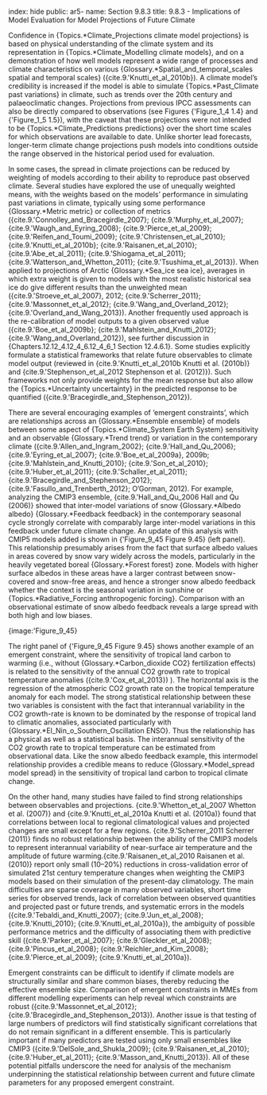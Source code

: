 index: hide
public: ar5-
name: Section 9.8.3
title: 9.8.3 - Implications of Model Evaluation for Model Projections of Future Climate

Confidence in {Topics.*Climate_Projections climate model projections} is based on physical understanding of the climate system and its representation in {Topics.*Climate_Modelling climate models}, and on a demonstration of how well models represent a wide range of processes and climate characteristics on various {Glossary.*Spatial_and_temporal_scales spatial and temporal scales} ({cite.9.'Knutti_et_al_2010b}). A climate model’s credibility is increased if the model is able to simulate {Topics.*Past_Climate past variations} in climate, such as trends over the 20th century and palaeoclimatic changes. Projections from previous IPCC assessments can also be directly compared to observations (see Figures {'Figure_1_4 1.4} and {'Figure_1_5 1.5}), with the caveat that these projections were not intended to be {Topics.*Climate_Predictions predictions} over the short time scales for which observations are available to date. Unlike shorter lead forecasts, longer-term climate change projections push models into conditions outside the range observed in the historical period used for evaluation.

In some cases, the spread in climate projections can be reduced by weighting of models according to their ability to reproduce past observed climate. Several studies have explored the use of unequally weighted means, with the weights based on the models’ performance in simulating past variations in climate, typically using some performance {Glossary.*Metric metric} or collection of metrics ({cite.9.'Connolley_and_Bracegirdle_2007}; {cite.9.'Murphy_et_al_2007}; {cite.9.'Waugh_and_Eyring_2008}; {cite.9.'Pierce_et_al_2009}; {cite.9.'Reifen_and_Toumi_2009}; {cite.9.'Christensen_et_al_2010}; {cite.9.'Knutti_et_al_2010b}; {cite.9.'Raisanen_et_al_2010}; {cite.9.'Abe_et_al_2011}; {cite.9.'Shiogama_et_al_2011}; {cite.9.'Watterson_and_Whetton_2011}; {cite.9.'Tsushima_et_al_2013}). When applied to projections of Arctic {Glossary.*Sea_ice sea ice}, averages in which extra weight is given to models with the most realistic historical sea ice do give different results than the unweighted mean ({cite.9.'Stroeve_et_al_2007}, 2012; {cite.9.'Scherrer_2011}; {cite.9.'Massonnet_et_al_2012}; {cite.9.'Wang_and_Overland_2012}; {cite.9.'Overland_and_Wang_2013}). Another frequently used approach is the re-calibration of model outputs to a given observed value ({cite.9.'Boe_et_al_2009b}; {cite.9.'Mahlstein_and_Knutti_2012}; {cite.9.'Wang_and_Overland_2012}), see further discussion in {Chapters.12.12_4.12_4_6.12_4_6_1 Section 12.4.6.1}. Some studies explicitly formulate a statistical frameworks that relate future observables to climate model output (reviewed in {cite.9.'Knutti_et_al_2010b Knutti et al. (2010b)} and {cite.9.'Stephenson_et_al_2012 Stephenson et al. (2012)}). Such frameworks not only provide weights for the mean response but also allow the {Topics.*Uncertainty uncertainty} in the predicted response to be quantified ({cite.9.'Bracegirdle_and_Stephenson_2012}).

There are several encouraging examples of ‘emergent constraints’, which are relationships across an {Glossary.*Ensemble ensemble} of models between some aspect of {Topics.*Climate_System Earth System} sensitivity and an observable {Glossary.*Trend trend} or variation in the contemporary climate ({cite.9.'Allen_and_Ingram_2002}; {cite.9.'Hall_and_Qu_2006}; {cite.9.'Eyring_et_al_2007}; {cite.9.'Boe_et_al_2009a}, 2009b; {cite.9.'Mahlstein_and_Knutti_2010}; {cite.9.'Son_et_al_2010}; {cite.9.'Huber_et_al_2011}; {cite.9.'Schaller_et_al_2011}; {cite.9.'Bracegirdle_and_Stephenson_2012}; {cite.9.'Fasullo_and_Trenberth_2012}; O’Gorman, 2012). For example, analyzing the CMIP3 ensemble, {cite.9.'Hall_and_Qu_2006 Hall and Qu (2006)} showed that inter-model variations of snow {Glossary.*Albedo albedo} {Glossary.*Feedback feedback} in the contemporary seasonal cycle strongly correlate with comparably large inter-model variations in this feedback under future climate change. An update of this analysis with CMIP5 models added is shown in {'Figure_9_45 Figure 9.45} (left panel). This relationship presumably arises from the fact that surface albedo values in areas covered by snow vary widely across the models, particularly in the heavily vegetated boreal {Glossary.*Forest forest} zone. Models with higher surface albedos in these areas have a larger contrast between snow-covered and snow-free areas, and hence a stronger snow albedo feedback whether the context is the seasonal variation in sunshine or {Topics.*Radiative_Forcing anthropogenic forcing}. Comparison with an observational estimate of snow albedo feedback reveals a large spread with both high and low biases.

{image:'Figure_9_45}

The right panel of {'Figure_9_45 Figure 9.45} shows another example of an emergent constraint, where the sensitivity of tropical land carbon to warming (i.e., without {Glossary.*Carbon_dioxide CO2} fertilization effects) is related to the sensitivity of the annual CO2 growth rate to tropical temperature anomalies ({cite.9.'Cox_et_al_2013}) ). The horizontal axis is the regression of the atmospheric CO2 growth rate on the tropical temperature anomaly for each model. The strong statistical relationship between these two variables is consistent with the fact that interannual variability in the CO2 growth-rate is known to be dominated by the response of tropical land to climatic anomalies, associated particularly with {Glossary.*El_Nin_o_Southern_Oscillation ENSO}. Thus the relationship has a physical as well as a statistical basis. The interannual sensitivity of the CO2 growth rate to tropical temperature can be estimated from observational data. Like the snow albedo feedback example, this intermodel relationship provides a credible means to reduce {Glossary.*Model_spread model spread} in the sensitivity of tropical land carbon to tropical climate change.

On the other hand, many studies have failed to find strong relationships between observables and projections. {cite.9.'Whetton_et_al_2007 Whetton et al. (2007)} and {cite.9.'Knutti_et_al_2010a Knutti et al. (2010a)} found that correlations between local to regional climatological values and projected changes are small except for a few regions. {cite.9.'Scherrer_2011 Scherrer (2011)} finds no robust relationship between the ability of the CMIP3 models to represent interannual variability of near-surface air temperature and the amplitude of future warming.{cite.9.'Raisanen_et_al_2010 Raisanen et al. (2010)} report only small (10–20%) reductions in cross-validation error of simulated 21st century temperature changes when weighting the CMIP3 models based on their simulation of the present-day climatology. The main difficulties are sparse coverage in many observed variables, short time series for observed trends, lack of correlation between observed quantities and projected past or future trends, and systematic errors in the models ({cite.9.'Tebaldi_and_Knutti_2007}; {cite.9.'Jun_et_al_2008}; {cite.9.'Knutti_2010}; {cite.9.'Knutti_et_al_2010a}), the ambiguity of possible performance metrics and the difficulty of associating them with predictive skill ({cite.9.'Parker_et_al_2007}; {cite.9.'Gleckler_et_al_2008}; {cite.9.'Pincus_et_al_2008}; {cite.9.'Reichler_and_Kim_2008}; {cite.9.'Pierce_et_al_2009}; {cite.9.'Knutti_et_al_2010a}).

Emergent constraints can be difficult to identify if climate models are structurally similar and share common biases, thereby reducing the effective ensemble size. Comparison of emergent constraints in MMEs from different modelling experiments can help reveal which constraints are robust ({cite.9.'Massonnet_et_al_2012}; {cite.9.'Bracegirdle_and_Stephenson_2013}). Another issue is that testing of large numbers of predictors will find statistically significant correlations that do not remain significant in a different ensemble. This is particularly important if many predictors are tested using only small ensembles like CMIP3 ({cite.9.'DelSole_and_Shukla_2009}; {cite.9.'Raisanen_et_al_2010}; {cite.9.'Huber_et_al_2011}; {cite.9.'Masson_and_Knutti_2013}). All of these potential pitfalls underscore the need for analysis of the mechanism underpinning the statistical relationship between current and future climate parameters for any proposed emergent constraint.
